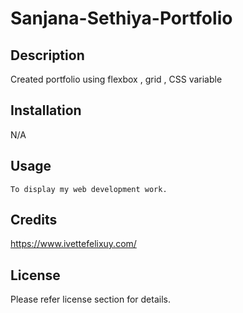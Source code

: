 # Sanjana-Sethiya-Portfolio
## Description

Created portfolio using flexbox , grid , CSS variable


## Installation

N/A

## Usage

    To display my web development work.
    

## Credits

https://www.ivettefelixuy.com/

## License

Please refer license section for details.